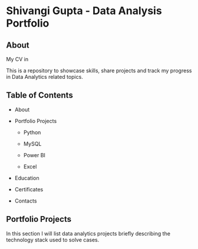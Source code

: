 # Shivangi Gupta - Data Analysis Portfolio

## About

My CV in 

This is a repository to showcase skills, share projects and track my progress in Data Analytics related topics.

## Table of Contents

- About
- Portfolio Projects
    - Python
 
    - MySQL

    - Power BI
 
    - Excel
 
- Education
- Certificates
- Contacts

## Portfolio Projects 

In this section I will list data analytics projects briefly describing the technology stack used to solve cases.


